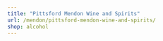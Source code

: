 ```yaml
---
title: "Pittsford Mendon Wine and Spirits"
url: /mendon/pittsford-mendon-wine-and-spirits/
shop: alcohol
---
```

